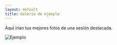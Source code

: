 ```yaml
---
layout: default
title: Galería de ejemplo
---
```


Aquí irían tus mejores fotos de una sesión destacada.

![Ejemplo](/gallery/example/foto1.jpg)
